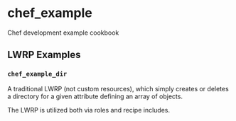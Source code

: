 # chef_example
Chef development example cookbook

## LWRP Examples
### `chef_example_dir`
A traditional LWRP (not custom resources), which simply creates or deletes a directory for a given attribute defining an array of objects.

The LWRP is utilized both via roles and recipe includes.
